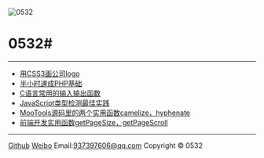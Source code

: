 <p><img class="logo" src="./img/logo.jpg" alt="0532"></p>

# 0532#

----------

- [用CSS3画公司logo][6]
- [半小时速成PHP基础][5]
- [C语言常用的输入输出函数][4]
- [JavaScript类型检测最佳实践][3]
- [MooTools源码里的两个实用函数camelize，hyphenate][2]
- [前端开发实用函数getPageSize，getPageScroll][1]



----------
[Github](https://github.com/0532 "Github") 
[Weibo](http://weibo.com/u/937397606 "weibo") 
Email:937397606@qq.com 
Copyright © 0532 


[1]: ./blog/20150601.md
[2]: ./blog/20150602.md
[3]: ./blog/20150603.md
[4]: ./blog/20150604.md
[5]: ./blog/20150605.md
[6]: ./blog/20150606.md